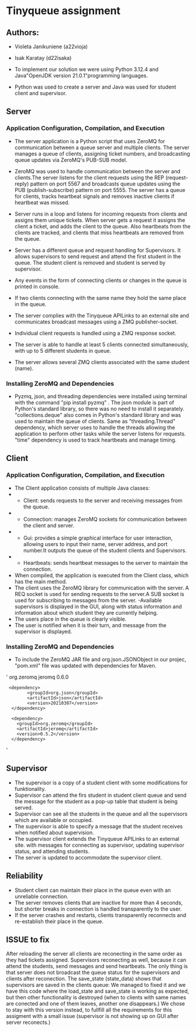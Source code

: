  # Tinyqueue assignment

## Authors: 
- Violeta Janikuniene (a22vioja)
- Isak Karatay (d22isaka)

- To implement our solution we were using Python 3.12.4 and Java"OpenJDK version 21.0.1"programming languages. 
- Python was used to create a server and Java was used for student client and supervisor.

## Server
### Application Configuration, Compilation, and Execution

- The server application is a Python script that uses ZeroMQ for communication between a queue server and multiple clients. The server manages a queue of clients, assigning ticket numbers, and broadcasting queue updates via ZeroMQ's PUB-SUB model.
- ZeroMQ was used to handle communication between the server and clients.The server listens for the client requests using the REP (request-reply) pattern on port 5567 and broadcasts queue updates using the PUB (publish-subscribe) pattern on port 5555. The server has a queue for clients, tracks heartbeat signals and removes inactive clients if heartbeat was missed.

- Server runs in a loop and listens for incoming requests from clients and assigns them unique tickets. When server gets a request it assigns the client a ticket, and adds the client to the queue. Also heartbeats from the clients are tracked, and clients that miss heartbeats are removed from the queue.

- Server has a different queue and request handling for Supervisors. It allows supervisors to send request and attend the first student in the queue. The student client is removed and student is served by supervisor. 

- Any events in the form of connecting clients or changes in the queue is printed in console.

- If two clients connecting with the same name they hold the same place in the queue.

- The server complies with the Tinyqueue APILinks to an external site and communicates broadcast messages using a ZMQ publisher-socket. 

- Individual client requests is handled using a ZMQ response socket.

- The server is able to handle at least 5 clients connected simultaneously, with up to 5 different students in queue.

- The server allows several ZMQ clients associated with the same student (name).

### Installing ZeroMQ and Dependencies

 - Pyzmq, json, and threading dependencies were installed using terminal with the command "pip install pyzmq" . The json module is part of Python's standard library, so there was no need to install it separately. "collections.deque" also comes in Python's standard library and was used to maintain the queue of clients. Same as "threading.Thread" dependency, which server uses to handle the threads allowing the application to perform other tasks while the server listens for requests. "time" dependency is used to track heartbeats and manage timing.

## Client

### Application Configuration, Compilation, and Execution

- The Client application consists of multiple Java classes: 
- * Client: sends requests to the server and receiving messages from the queue.
- * Connection: manages ZeroMQ sockets for communication between the client and server.
- * Gui: provides a simple graphical interface for user interaction, allowing users to input their name, server address, and port number.It outputs the queue of the student clients and Supervisors.
- * Heartbeats: sends heartbeat messages to the server to maintain the connection.
- When compiled, the application is executed from the Client class, which has the main method.
- The client uses the ZeroMQ library for communication with the server. A REQ socket is used for sending requests to the server.A SUB socket is used for subscribing to messages from the server.
-Available supervisors is displayed in the GUI, along with status information and information about which student they are currently helping. 
- The users place in the queue is clearly visible.
- The user is notified when it is their turn, and message from the supervisor is displayed.


### Installing ZeroMQ and Dependencies
- To include the ZeroMQ JAR file and org.json.JSONObject in our projec, "pom.xml" file was updated with dependencies for Maven. 

'	<dependency>
   			 <groupId>org.zeromq</groupId>
    		<artifactId>jeromq</artifactId>
    		<version>0.6.0</version>
		</dependency>

     <dependency>
		    <groupId>org.json</groupId>
		    <artifactId>json</artifactId>
		    <version>20210307</version>
	  </dependency> 

	  <dependency>
	    <groupId>org.zeromq</groupId>
	    <artifactId>jeromq</artifactId>
	    <version>0.5.2</version>
	  </dependency>
'
## Supervisor

- The supervisor is a copy of a student client with some modifications for funktionality.
- Supervisor can attend the firs student in student client queue and send the message for the student as a pop-up table that student is being served.
- Supervisor can see all the students in the queue and all the supervisors which are available or occupied. 
- The supervisor is able to specify a message that the student receives when notified about supervision.
- The supervisor client extends the Tinyqueue APILinks to an external site. with messages for connecting as supervisor, updating supervisor status, and attending students.
- The server is updated to accommodate the supervisor client.


## Reliability

- Student client can maintain their place in the queue even with an unreliable connection.
- The server removes clients that are inactive for more than 4 seconds, but shorter breaks in connection is handled transparently to the user.
- If the server crashes and restarts, clients transparently reconnects and re-establish their place in the queue.


## ISSUE to fix

After reloading the server all clients are reconecting in the same order as they had tickets assigned. Supervisors reconecting as well, because it can attend the students, send messages and send heartbeats. The only thing is that server does not broadcast the queue status for the supervisors and clients after reconection. 
The save_state (state_data) shows that supervisors are saved in the clients queue: We managed to fixed it and we have this code where the load_state and save_state is working as expected, but then other functionality is destroyed (when to clients with same names are conected and one of them leaves, another one disappears.) We chose to stay with this version instead, to fullfill all the requirements for this assigment with a small issue (supervisor is not showing up on GUI after server reconects.)
